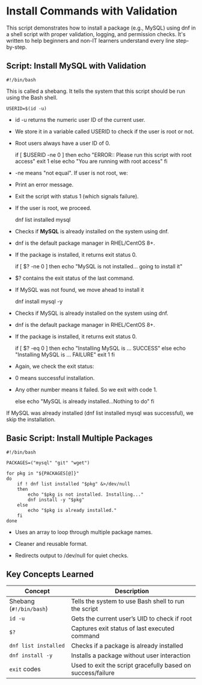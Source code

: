 # Install Commands with Validation

This script demonstrates how to install a package (e.g., MySQL) using dnf in a shell script with proper validation, logging, and permission checks. It's written to help beginners and non-IT learners understand every line step-by-step.

## Script: Install MySQL with Validation

    #!/bin/bash

This is called a shebang. It tells the system that this script should be run using the Bash shell.

    USERID=$(id -u)

- id -u returns the numeric user ID of the current user.

- We store it in a variable called USERID to check if the user is root or not.

- Root users always have a user ID of 0.   


    if [ $USERID -ne 0 ]
    then
        echo "ERROR:: Please run this script with root access"
        exit 1
    else
        echo "You are running with root access"
    fi


- -ne means "not equal". If user is not root, we:

- Print an error message.

- Exit the script with status 1 (which signals failure).

- If the user is root, we proceed.


    dnf list installed mysql


- Checks if **MySQL** is already installed on the system using dnf.

- dnf is the default package manager in RHEL/CentOS 8+.

- If the package is installed, it returns exit status 0.


    if [ $? -ne 0 ]
    then
        echo "MySQL is not installed... going to install it"

 
 - $? contains the exit status of the last command.

- If MySQL was not found, we move ahead to install it


    dnf install mysql -y

- Checks if MySQL is already installed on the system using dnf.

- dnf is the default package manager in RHEL/CentOS 8+.

- If the package is installed, it returns exit status 0.



    if [ $? -eq 0 ]
    then
        echo "Installing MySQL is ... SUCCESS"
    else
        echo "Installing MySQL is ... FAILURE"
        exit 1
    fi

- Again, we check the exit status:

- 0 means successful installation.

- Any other number means it failed. So we exit with code 1.


    else
        echo "MySQL is already installed...Nothing to do"
    fi


If MySQL was already installed (dnf list installed mysql was successful), we skip the installation.

## Basic Script: Install Multiple Packages

    #!/bin/bash

    PACKAGES=("mysql" "git" "wget")

    for pkg in "${PACKAGES[@]}"
    do
        if ! dnf list installed "$pkg" &>/dev/null
        then
            echo "$pkg is not installed. Installing..."
            dnf install -y "$pkg"
        else
            echo "$pkg is already installed."
        fi
    done

- Uses an array to loop through multiple package names.

- Cleaner and reusable format.

- Redirects output to /dev/null for quiet checks.

 ## Key Concepts Learned

|        Concept          |                      Description                            |
| ----------------------- | ----------------------------------------------------------- |
| Shebang (`#!/bin/bash`) | Tells the system to use Bash shell to run the script        |
| `id -u`                 | Gets the current user’s UID to check if root                |
| `$?`                    | Captures exit status of last executed command               |
| `dnf list installed`    | Checks if a package is already installed                    |
| `dnf install -y`        | Installs a package without user interaction                 |
| `exit` codes            | Used to exit the script gracefully based on success/failure |
